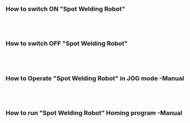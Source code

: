 ### How to switch ON "Spot Welding Robot"

<br>
<br>

### How to switch OFF "Spot Welding Robot"

<br>
<br>

### How to Operate "Spot Welding Robot" in JOG mode -Manual

<br>
<br>

### How to run "Spot Welding Robot" Homing program -Manual
